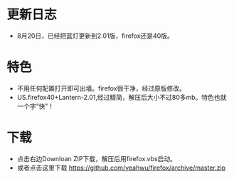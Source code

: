 更新日志
=========
* 8月20日，已经把蓝灯更新到2.01版，firefox还是40版。

特色
=======
* 不用任何配置打开即可出墙。firefox很干净，经过原版修改。
* US.firefox40+Lantern-2.01,经过精简，解压后大小不过80多mb。特色也就一个字“快”！

下载
=======
* 点击右边Downloan ZIP下载，解压后用firefox.vbs启动。
* 或者点击这里下载  https://github.com/yeahwu/firefox/archive/master.zip

